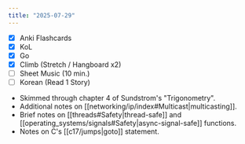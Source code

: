 ```yaml
---
title: "2025-07-29"
---
```


- [x] Anki Flashcards
- [x] KoL
- [x] Go
- [x] Climb (Stretch / Hangboard x2)
- [ ] Sheet Music (10 min.)
- [ ] Korean (Read 1 Story)

* Skimmed through chapter 4 of Sundstrom's "Trigonometry".
* Additional notes on [[networking/ip/index#Multicast|multicasting]].
* Brief notes on [[threads#Safety|thread-safe]] and [[operating_systems/signals#Safety|async-signal-safe]] functions.
* Notes on C's [[c17/jumps|goto]] statement.